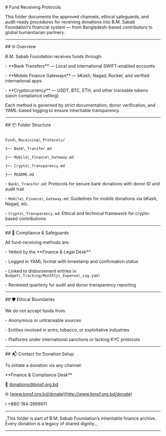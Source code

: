 \# Fund Receiving Protocols



This folder documents the approved channels, ethical safeguards, and audit-ready procedures for receiving donations into B.M. Sabab Foundation’s financial system — from Bangladesh-based contributors to global humanitarian partners.



---



\## 🌐 Overview



B.M. Sabab Foundation receives funds through:



\- \*\*Bank Transfers\*\* — Local and international SWIFT-enabled accounts

\- \*\*Mobile Finance Gateways\*\* — bKash, Nagad, Rocket, and verified international apps

\- \*\*Cryptocurrency\*\* — USDT, BTC, ETH, and other traceable tokens (upon compliance vetting)



Each method is governed by strict documentation, donor verification, and YAML-based logging to ensure inheritable transparency.



---



\## 📦 Folder Structure



```plaintext

Fund\_Receiving\_Protocols/

├── Bank\_Transfer.md

├── Mobile\_Finance\_Gateway.md

├── Crypto\_Transparency.md

├── README.md

```



\- `Bank\_Transfer.md`: Protocols for secure bank donations with donor ID and audit trail

\- `Mobile\_Finance\_Gateway.md`: Guidelines for mobile donations via bKash, Nagad, etc.

\- `Crypto\_Transparency.md`: Ethical and technical framework for crypto-based contributions



---



\## 🔐 Compliance \& Safeguards



All fund-receiving methods are:



\- Vetted by the \*\*Finance \& Legal Desk\*\*

\- Logged in YAML format with timestamp and confirmation status

\- Linked to disbursement entries in `Budget\_Tracking/Monthly\_Expense\_Log.yaml`

\- Reviewed quarterly for audit and donor transparency reporting



---



\## 🛡️ Ethical Boundaries



We do not accept funds from:



\- Anonymous or untraceable sources

\- Entities involved in arms, tobacco, or exploitative industries

\- Platforms under international sanctions or lacking KYC protocols



---



\## 📬 Contact for Donation Setup



To initiate a donation via any channel:



\*\*Finance \& Compliance Desk\*\*  

📧 donations@bmsf.org.bd  

🌐 \[www.bmsf.org.bd/donate](http://www.bmsf.org.bd/donate)  

📞 +880-184-2666611



---



\_This folder is part of B.M. Sabab Foundation’s inheritable finance archive. Every donation is a legacy of shared dignity.\_



---



